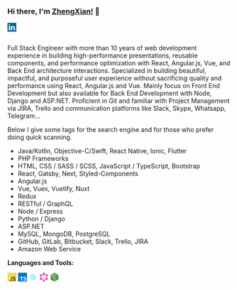 ### Hi there, I'm [ZhengXian!](https://www.linkedin.com/in/li-zheng-xian/) 👋

<a href="https://www.linkedin.com/in/li-zheng-xian-tms">
  <img align="left" alt="LiZhengXian | Linkedin" width="20px" src="https://raw.githubusercontent.com/DevHabit/DevHabit/master/assets/linkedin.svg" />
</a>

<br />
<br />

Full Stack Engineer with more than 10 years of web development experience in building high-performance presentations, reusable components, and performance optimization with React, Angular.js, Vue, and Back End architecture interactions. Specialized in building beautiful, impactful, and purposeful user experience without sacrificing quality and performance using React, Angular.js and Vue. Mainly focus on Front End Development but also available for Back End Development with Node, Django and ASP.NET. Proficient in Git and familiar with Project Management via JIRA, Trello and communication platforms like Slack, Skype, Whatsapp, Telegram...

Below I give some tags for the search engine and for those who prefer doing quick scanning.
- Java/Kotlin, Objective-C/Swift, React Native, Ionic, Flutter
- PHP Frameworks
- HTML, CSS / SASS / SCSS, JavaScript / TypeScript, Bootstrap
- React, Gatsby, Next, Styled-Components
- Angular.js
- Vue, Vuex, Vuetify, Nuxt
- Redux
- RESTful / GraphQL
- Node / Express
- Python / Django
- ASP.NET
- MySQL, MongoDB, PostgreSQL
- GitHub, GitLab, Bitbucket, Slack, Trello, JIRA
- Amazon Web Service

**Languages and Tools:**

<code><img height="20" src="https://raw.githubusercontent.com/github/explore/80688e429a7d4ef2fca1e82350fe8e3517d3494d/topics/javascript/javascript.png"></code>
<code><img height="20" src="https://raw.githubusercontent.com/github/explore/80688e429a7d4ef2fca1e82350fe8e3517d3494d/topics/typescript/typescript.png"></code>
<code><img height="20" src="https://raw.githubusercontent.com/github/explore/80688e429a7d4ef2fca1e82350fe8e3517d3494d/topics/react/react.png"></code>
<code><img height="20" src="https://raw.githubusercontent.com/github/explore/5c058a388828bb5fde0bcafd4bc867b5bb3f26f3/topics/graphql/graphql.png"></code>
<code><img height="20" src="https://raw.githubusercontent.com/github/explore/80688e429a7d4ef2fca1e82350fe8e3517d3494d/topics/nodejs/nodejs.png"></code>

<!-- _NOTE: Top languages does not indicate my skill level or something like that, it's a github metric of which languages i have the most code on github, it's a new feature of [github-readme-stats](https://github.com/anuraghazra/github-readme-stats)_ -->

<!-- <img align="center" src="https://github-readme-stats.vercel.app/api?username=DevHabit&show_icons=true&include_all_commits=true&theme=material-palenight" alt="DevHabit's github stats" /> -->
<!-- <img align="center" src="https://github-readme-stats.vercel.app/api/top-langs/?username=DevHabit&layout=compact&theme=material-palenight" /> -->

<!-- <a href="https://github.com/anuraghazra/github-readme-stats">
  <img align="center" src="https://github-readme-stats.vercel.app/api/pin/?username=DevHabit&repo=github-readme-stats&theme=material-palenight" />
</a>
<a href="https://github.com/anuraghazra/anuraghazra.github.io">
  <img align="center" src="https://github-readme-stats.vercel.app/api/pin/?username=anuraghazra&repo=anuraghazra.github.io&theme=material-palenight" />
</a> -->

<!-- [![S.ZHeng's Weektime stats](https://github-readme-stats.vercel.app/api/wakatime?username=DevHabit)](https://github.com/anuraghazra/github-readme-stats) -->
